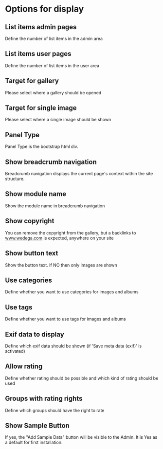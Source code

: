 # Options for display

## List items admin pages

Define the number of list items in the admin area

## List items user pages

Define the number of list items in the user area

## Target for gallery

Please select where a gallery should be opened

## Target for single image

Please select where a single image should be shown

## Panel Type

Panel Type is the bootstrap html div.

## Show breadcrumb navigation

Breadcrumb navigation displays the current page's context within the site structure.

## Show module name

Show the module name in breadcrumb navigation

## Show copyright

You can remove the copyright from the gallery, but a backlinks to www.wedega.com is expected, anywhere on your site

## Show button text

Show the button text. If NO then only images are shown

## Use categories

Define whether you want to use categories for images and albums

## Use tags

Define whether you want to use tags for images and albums

## Exif data to display

Define which exif data should be shown \(if 'Save meta data \(exif\)' is activated\)

## Allow rating

Define whether rating should be possible and which kind of rating should be used

## Groups with rating rights

Define which groups should have the right to rate

## Show Sample Button

If yes, the "Add Sample Data" button will be visible to the Admin. It is Yes as a default for first installation.

